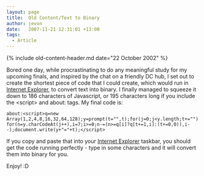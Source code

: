 ```yaml
---
layout: page
title:  Old Content/Text to Binary
author: jevon
date:   2007-11-21 12:31:01 +13:00
tags:
  - Article
---
```


{% include old-content-header.md date="22 October 2002" %}

Bored one day, while procrastinating to do any meaningful study for my upcoming finals, and inspired by the chat on a friendly DC hub, I set out to create the shortest piece of code that I could create, which would run in [Internet Explorer](internet-explorer.md), to convert text into binary. I finally managed to squeeze it down to 186 characters of Javascript, or 195 characters long if you include the &lt;script&gt; and about: tags. My final code is:

`about:<script>q=new Array(1,2,4,8,16,32,64,128);y=prompt(t="",t);for(j=0;j<y.length;t+="")for(n=y.charCodeAt(j++),i=7;i>=0;n-=(n>=q[i]?q[t+=1,i]:(t+=0,0)),i--);document.write(y+"="+t);</script>`

If you copy and paste that into your [Internet Explorer](internet-explorer.md) taskbar, you should get the code running perfectly - type in some characters and it will convert them into binary for you.

Enjoy! :D

